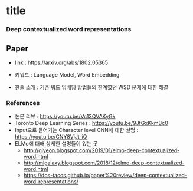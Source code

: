﻿# title

### Deep contextualized word representations

## Paper

- link : https://arxiv.org/abs/1802.05365

- 키워드 : Language Model, Word Embedding

- 한줄 소개 : 기존 워드 임베딩 방법들의 한계였던 WSD 문제에 대한 해결

### References

- 논문 리뷰 : https://youtu.be/Vc13QVAKyGk
- Toronto Deep Learning Series : https://youtu.be/9JfGxKkmBc0
- Input으로 들어가는 Character level CNN에 대한 설명 : https://youtu.be/CNY8VjJt-iQ
- ELMo에 대해 상세한 설명들이 있는 곳
  - http://giyeon.blogspot.com/2019/01/elmo-deep-contextualized-word.html
  - http://mlgalaxy.blogspot.com/2018/12/elmo-deep-contextualized-word.html
  - https://dos-tacos.github.io/paper%20review/deep-contextualized-word-representations/